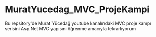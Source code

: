 # MuratYucedag_MVC_ProjeKampi
Bu repsitory'de Murat Yücedağ youtube kanalındaki MVC proje kampı serisini Asp.Net MVC yapısını öğrenme amacıyla tekrarlıyorum
